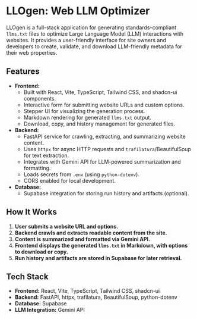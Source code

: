 
# LLOgen: Web LLM Optimizer

LLOgen is a full-stack application for generating standards-compliant `llms.txt` files to optimize Large Language Model (LLM) interactions with websites. It provides a user-friendly interface for site owners and developers to create, validate, and download LLM-friendly metadata for their web properties.

## Features
- **Frontend:**
  - Built with React, Vite, TypeScript, Tailwind CSS, and shadcn-ui components.
  - Interactive form for submitting website URLs and custom options.
  - Stepper UI for visualizing the generation process.
  - Markdown rendering for generated `llms.txt` output.
  - Download, copy, and history management for generated files.
- **Backend:**
  - FastAPI service for crawling, extracting, and summarizing website content.
  - Uses `httpx` for async HTTP requests and `trafilatura`/BeautifulSoup for text extraction.
  - Integrates with Gemini API for LLM-powered summarization and formatting.
  - Loads secrets from `.env` (using `python-dotenv`).
  - CORS enabled for local development.
- **Database:**
  - Supabase integration for storing run history and artifacts (optional).

## How It Works
1. **User submits a website URL and options.**
2. **Backend crawls and extracts readable content from the site.**
3. **Content is summarized and formatted via Gemini API.**
4. **Frontend displays the generated `llms.txt` in Markdown, with options to download or copy.**
5. **Run history and artifacts are stored in Supabase for later retrieval.**

## Tech Stack
- **Frontend:** React, Vite, TypeScript, Tailwind CSS, shadcn-ui
- **Backend:** FastAPI, httpx, trafilatura, BeautifulSoup, python-dotenv
- **Database:** Supabase
- **LLM Integration:** Gemini API

